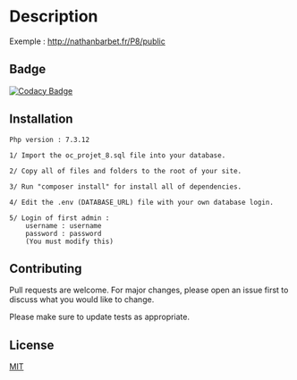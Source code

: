# Description

Exemple : http://nathanbarbet.fr/P8/public

## Badge

[![Codacy Badge](https://api.codacy.com/project/badge/Grade/d51698fc12c64372b66276e358b4cbf8)](https://www.codacy.com/manual/NathanBarbet/OC_Projet_8?utm_source=github.com&amp;utm_medium=referral&amp;utm_content=NathanBarbet/OC_Projet_8&amp;utm_campaign=Badge_Grade)

## Installation

```
Php version : 7.3.12

1/ Import the oc_projet_8.sql file into your database.

2/ Copy all of files and folders to the root of your site.

3/ Run "composer install" for install all of dependencies.

4/ Edit the .env (DATABASE_URL) file with your own database login.

5/ Login of first admin :
    username : username
    password : password
    (You must modify this)
```

## Contributing
Pull requests are welcome. For major changes, please open an issue first to discuss what you would like to change.

Please make sure to update tests as appropriate.

## License
[MIT](https://choosealicense.com/licenses/mit/)
